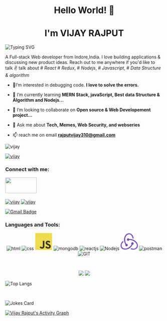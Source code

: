 <h1 align="center">Hello World! 👋</h1>



##           <h1 align="center">                   I'm VIJAY RAJPUT </h1>

![Typing SVG](https://readme-typing-svg.herokuapp.com?font=Manrope&color=teal&size=25&duration=4000&width=500&height=60&lines=Full+Stack+Web+Developer;Techie)

A Full-stack Web developer from Indore,India. I love building applications & discussing new product ideas. Reach out to me anywhere if you'd like to talk ✌️
talk about # *React* # *Redux*, # *Nodejs*, # *Javascript*, # *Data Structure & algorithm* 
<br/>
- 🔭I’m interested in debugging code. **I love to solve the errors.**

- 🌱 I’m currently learning **MERN Stack, javaScript, Best data Structure & Algorithm and Nodejs...**

- 👯 I’m looking to collaborate on **Open source & Web Developement project...**

- 💬 Ask me about **Tech, Memes, Web Security, and webseries**

- 📫 reach me on email **rajputvijay310@gmail.com**

<p align="left"> <img src="https://komarev.com/ghpvc/?username=Rajput-Vijay&label=Profile%20views&color=0e75b6&style=flat" alt="vijay" /> </p>

<p align="left"> <a href="https://twitter.com/rajput_vijay10" target="blank"><img src="https://img.shields.io/twitter/follow/rajput_vijay10?logo=twitter&style=for-the-badge" alt="vijay" /></a> </p>

<h3 align="left"> Connect with me: </h3>
<img src='https://raw.githubusercontent.com/ShahriarShafin/ShahriarShafin/main/Assets/handshake.gif' width="100px" height="50px">
<p align="left">
<a href="https://twitter.com/rajput_vijay10" target="blank"><img align="center" src="https://raw.githubusercontent.com/rahuldkjain/github-profile-readme-generator/master/src/images/icons/Social/twitter.svg" alt="vijay" height="30" width="40" /></a>
<a href="https://linkedin.com/in/vijay-rajput-8305687489/" target="blank"><img align="center" src="https://raw.githubusercontent.com/rahuldkjain/github-profile-readme-generator/master/src/images/icons/Social/linked-in-alt.svg" alt="vijay" height="30" width="40" /></a>

[![Gmail Badge](https://img.shields.io/badge/-rajputvijay310-c14438?style=flat-square&logo=Gmail&logoColor=white&link=mailto:rajputvijay310@gmail.com)](mailto:rajputvijay310@gmail.com)

</p>
<span><h3 align="left">Languages and Tools:</h3><p align="center">
      <img src="https://www.vectorlogo.zone/logos/w3_html5/w3_html5-icon.svg" alt="html" width="55" height="55"/>
      <img src="https://www.vectorlogo.zone/logos/w3_css/w3_css-icon.svg" alt="css" width="55" height="55"/>
      <img src="https://raw.githubusercontent.com/devicons/devicon/master/icons/javascript/javascript-original.svg" alt="javascript" width="55" height="55"/>
      <img src="https://www.vectorlogo.zone/logos/mongodb/mongodb-icon.svg" alt="mongodb" width="45" height="55"/>
      <img src="https://www.vectorlogo.zone/logos/reactjs/reactjs-icon.svg" alt="reactjs" width="55" height="55"/>
      <img src="https://www.vectorlogo.zone/logos/nodejs/nodejs-icon.svg" alt="Nodejs" width="55" height="55"/>
      <img src="https://raw.githubusercontent.com/devicons/devicon/master/icons/redux/redux-original.svg" alt="redux" width="55" height="55"/>
      <img src="https://www.vectorlogo.zone/logos/getpostman/getpostman-icon.svg" alt="postman" width="55" height="55"/>
      <img src="https://www.vectorlogo.zone/logos/git-scm/git-scm-icon.svg" alt="GIT" width="55" height="55" marginleft="15"/>
</p></span>

<br/>
<p align="center">
  <img width="49%" src="https://github-readme-stats.vercel.app/api?username=Rajput-Vijay&show_icons=true&theme=tokyonight" />
  <img width="49%" src="https://github-readme-streak-stats.herokuapp.com/?user=Rajput-Vijay&theme=tokyonight" />

</p>

<p align="center">
<p>

 ![Top Langs](https://github-readme-stats.vercel.app/api/top-langs/?username=Rajput-Vijay&theme=tokyonight) </p><br/><p width="49%"> ![Jokes Card](https://readme-jokes.vercel.app/api?theme=tokyonight)

</p>

<a href="https://github.com/Rajput-Vijay/github-readme-activity-graph"><img alt="Vijay Rajput's Activity Graph" src="https://activity-graph.herokuapp.com/graph?username=Rajput-Vijay&bg_color=0D1117&color=5BCDEC&line=5BCDEC&point=FFFFFF&hide_border=true" /></a>

<!--
Rajput-Vijay/Rajput-Vijay is a ✨ special ✨ repository because its `README.md` (this file) appears on your GitHub profile.
You can click the Preview link to take a look at your changes.
--->
